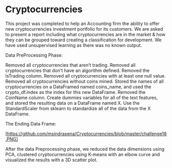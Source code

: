 # Cryptocurrencies

This project was completed to help an Accounting firm the ability to offer new cryptocurrencies investment portfolio for its customers. We are asked to present a report including what cryptocurrencies are in the market & how they can be grouped toward creating a classification for development. We have used unsupervised learning as there was no known output. 

Data PreProcessing Phase:

  Removed all cryptocurrencies that aren’t trading.
  Removed all cryptocurrencies that don’t have an algorithm defined.
  Removed the IsTrading column.
  Removed all cryptocurrencies with at least one null value.
  Removed all cryptocurrencies without coins mined.
  Stored the names of all cryptocurrencies on a DataFramed named coins_name, and used the crypto_df.index as the index for this new DataFrame.
  Removed the CoinName column.
  Create dummies variables for all of the text features, and stored the resulting data on a DataFrame named X.
  Use the StandardScaler from sklearn to standardize all of the data from the X DataFrame. 
  
  The Ending Data Frame:
  
  [https://github.com/msindrasena/Cryptocurrencies/blob/master/challenge18.PNG]
  
After the data Preprocessing phase, we reduced the data dimensions using PCA, clustered cryptocurrencies using K-means with an elbow curve and visualized the results with a 3D scatter plot. 
  
